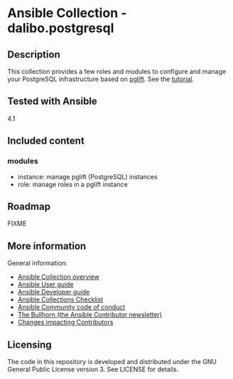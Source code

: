# Ansible Collection - dalibo.postgresql

## Description
This collection provides a few roles and modules to configure and manage your
PostgreSQL infrastructure based on [pglift](../../../../docs/index.rst).
See the [tutorial](../../../../docs/ansible).

## Tested with Ansible

4.1

## Included content
### modules
- instance: manage pglift (PostgreSQL) instances
- role: manage roles in a pglift instance

## Roadmap
FIXME

## More information

General information:

- [Ansible Collection overview](https://github.com/ansible-collections/overview)
- [Ansible User guide](https://docs.ansible.com/ansible/latest/user_guide/index.html)
- [Ansible Developer guide](https://docs.ansible.com/ansible/latest/dev_guide/index.html)
- [Ansible Collections Checklist](https://github.com/ansible-collections/overview/blob/master/collection_requirements.rst)
- [Ansible Community code of conduct](https://docs.ansible.com/ansible/latest/community/code_of_conduct.html)
- [The Bullhorn (the Ansible Contributor newsletter)](https://us19.campaign-archive.com/home/?u=56d874e027110e35dea0e03c1&id=d6635f5420)
- [Changes impacting Contributors](https://github.com/ansible-collections/overview/issues/45)

## Licensing
The code in this repository is developed and distributed under the GNU General
Public License version 3. See LICENSE for details.

